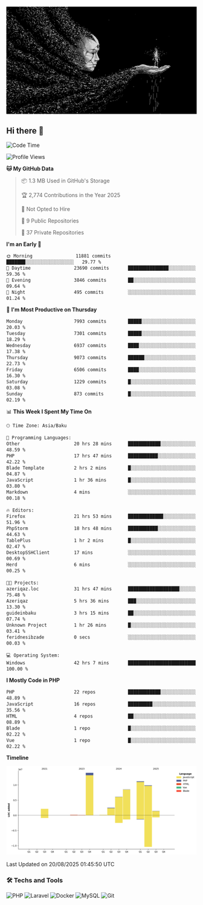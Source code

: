 <!--WALLPAPER-->
<p align='center'>
  <img src='assets/wallpapers/6.gif' alt='Banner'>
</p>
<!--/WALLPAPER-->

## Hi there 👋

<!--START_SECTION:waka-->
![Code Time](http://img.shields.io/badge/Code%20Time-143%20hrs%2016%20mins-blue)

![Profile Views](http://img.shields.io/badge/Profile%20Views-0-blue)

**🐱 My GitHub Data** 

> 📦 1.3 MB Used in GitHub's Storage 
 > 
> 🏆 2,774 Contributions in the Year 2025
 > 
> 🚫 Not Opted to Hire
 > 
> 📜 9 Public Repositories 
 > 
> 🔑 37 Private Repositories 
 > 
**I'm an Early 🐤** 

```text
🌞 Morning                11881 commits       ███████░░░░░░░░░░░░░░░░░░   29.77 % 
🌆 Daytime                23690 commits       ███████████████░░░░░░░░░░   59.36 % 
🌃 Evening                3846 commits        ██░░░░░░░░░░░░░░░░░░░░░░░   09.64 % 
🌙 Night                  495 commits         ░░░░░░░░░░░░░░░░░░░░░░░░░   01.24 % 
```
📅 **I'm Most Productive on Thursday** 

```text
Monday                   7993 commits        █████░░░░░░░░░░░░░░░░░░░░   20.03 % 
Tuesday                  7301 commits        █████░░░░░░░░░░░░░░░░░░░░   18.29 % 
Wednesday                6937 commits        ████░░░░░░░░░░░░░░░░░░░░░   17.38 % 
Thursday                 9073 commits        ██████░░░░░░░░░░░░░░░░░░░   22.73 % 
Friday                   6506 commits        ████░░░░░░░░░░░░░░░░░░░░░   16.30 % 
Saturday                 1229 commits        █░░░░░░░░░░░░░░░░░░░░░░░░   03.08 % 
Sunday                   873 commits         █░░░░░░░░░░░░░░░░░░░░░░░░   02.19 % 
```


📊 **This Week I Spent My Time On** 

```text
🕑︎ Time Zone: Asia/Baku

💬 Programming Languages: 
Other                    20 hrs 28 mins      ████████████░░░░░░░░░░░░░   48.59 % 
PHP                      17 hrs 47 mins      ███████████░░░░░░░░░░░░░░   42.22 % 
Blade Template           2 hrs 2 mins        █░░░░░░░░░░░░░░░░░░░░░░░░   04.87 % 
JavaScript               1 hr 36 mins        █░░░░░░░░░░░░░░░░░░░░░░░░   03.80 % 
Markdown                 4 mins              ░░░░░░░░░░░░░░░░░░░░░░░░░   00.18 % 

🔥 Editors: 
Firefox                  21 hrs 53 mins      █████████████░░░░░░░░░░░░   51.96 % 
PhpStorm                 18 hrs 48 mins      ███████████░░░░░░░░░░░░░░   44.63 % 
TablePlus                1 hr 2 mins         █░░░░░░░░░░░░░░░░░░░░░░░░   02.47 % 
DesktopSSHClient         17 mins             ░░░░░░░░░░░░░░░░░░░░░░░░░   00.69 % 
Herd                     6 mins              ░░░░░░░░░░░░░░░░░░░░░░░░░   00.25 % 

🐱‍💻 Projects: 
azeriqaz.loc             31 hrs 47 mins      ███████████████████░░░░░░   75.48 % 
Azeriqaz                 5 hrs 36 mins       ███░░░░░░░░░░░░░░░░░░░░░░   13.30 % 
guideinbaku              3 hrs 15 mins       ██░░░░░░░░░░░░░░░░░░░░░░░   07.74 % 
Unknown Project          1 hr 26 mins        █░░░░░░░░░░░░░░░░░░░░░░░░   03.41 % 
feridnesibzade           0 secs              ░░░░░░░░░░░░░░░░░░░░░░░░░   00.03 % 

💻 Operating System: 
Windows                  42 hrs 7 mins       █████████████████████████   100.00 % 
```

**I Mostly Code in PHP** 

```text
PHP                      22 repos            ████████████░░░░░░░░░░░░░   48.89 % 
JavaScript               16 repos            █████████░░░░░░░░░░░░░░░░   35.56 % 
HTML                     4 repos             ██░░░░░░░░░░░░░░░░░░░░░░░   08.89 % 
Blade                    1 repo              █░░░░░░░░░░░░░░░░░░░░░░░░   02.22 % 
Vue                      1 repo              █░░░░░░░░░░░░░░░░░░░░░░░░   02.22 % 
```



**Timeline**

![Lines of Code chart](https://raw.githubusercontent.com/feridnesibzade/feridnesibzade/main/assets/bar_graph.png)


 Last Updated on 20/08/2025 01:45:50 UTC
<!--END_SECTION:waka-->

### 🛠️ Techs and Tools

![PHP](https://img.shields.io/badge/PHP-777BB4?style=for-the-badge&logo=php&logoColor=white)
![Laravel](https://img.shields.io/badge/Laravel-F55247?style=for-the-badge&logo=laravel&logoColor=white)
![Docker](https://img.shields.io/badge/Docker-2496ED?style=for-the-badge&logo=docker&logoColor=white)
![MySQL](https://img.shields.io/badge/MySQL-4479A1?style=for-the-badge&logo=mysql&logoColor=white)
![Git](https://img.shields.io/badge/Git-F05032?style=for-the-badge&logo=git&logoColor=white)
